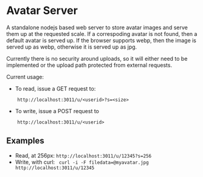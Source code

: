 Avatar Server
=============

A standalone nodejs based web server to store avatar images and serve them up at the requested scale. If a correspoding avatar is not found, then a default avatar is served up. If the browser supports webp, then the image is served up as webp, otherwise it is served up as jpg.

Currently there is no security around uploads, so it will either need to be implemented or the upload path protected from external requests.


Current usage:

  - To read, issue a GET request to:
``` 
    http://localhost:3011/u/<userid>?s=<size>
```
  - To write, issue a POST request to 
``` 
    http://localhost:3011/u/<userid>
```

Examples
--------

  - Read, at 256px: ```http://localhost:3011/u/12345?s=256```
  - Write, with curl: ``` curl -i -F filedata=@myavatar.jpg http://localhost:3011/u/12345```



